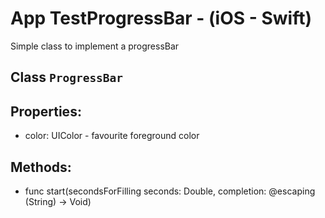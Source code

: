 # App TestProgressBar - (iOS - Swift)
Simple class to implement a progressBar

## Class `ProgressBar`
## Properties:
* color: UIColor - favourite foreground color

## Methods:
* func start(secondsForFilling seconds: Double, completion: @escaping (String) -> Void)
